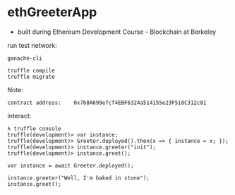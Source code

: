 # ethGreeterApp

- built during Ethereum Development Course - Blockchain at Berkeley



run test network:
```
ganache-cli
```


```
truffle compile
truffle migrate
```

Note:

```
contract address:    0x7b8A699e7cf4EBF6324a514155e23F518C312c81
```

interact:

```
λ truffle console
truffle(development)> var instance;
truffle(development)> Greeter.deployed().then(x => { instance = x; });
truffle(development)> instance.greeter("init");
truffle(development)> instance.greet();
```

```
var instance = await Greeter.deployed();

instance.greeter("Well, I'm baked in stone");
instance.greet();
```